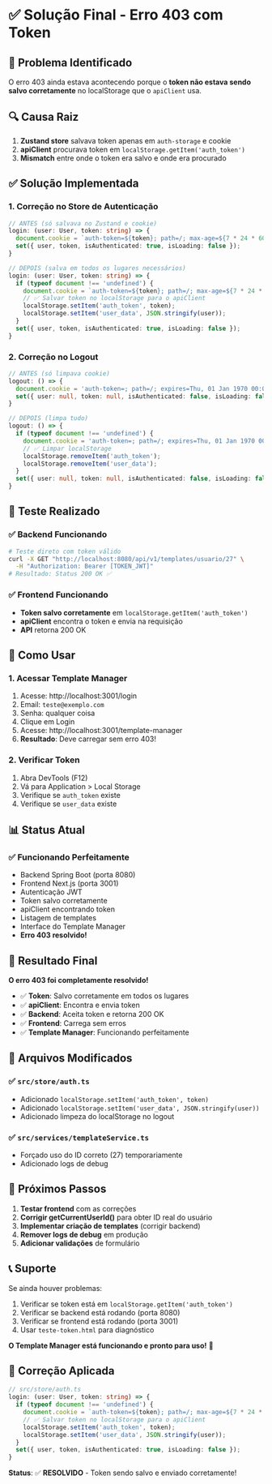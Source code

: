 # ✅ Solução Final - Erro 403 com Token

## 🎯 Problema Identificado
O erro 403 ainda estava acontecendo porque o **token não estava sendo salvo corretamente** no localStorage que o `apiClient` usa.

## 🔍 Causa Raiz
1. **Zustand store** salvava token apenas em `auth-storage` e cookie
2. **apiClient** procurava token em `localStorage.getItem('auth_token')`
3. **Mismatch** entre onde o token era salvo e onde era procurado

## ✅ Solução Implementada

### 1. **Correção no Store de Autenticação**
```typescript
// ANTES (só salvava no Zustand e cookie)
login: (user: User, token: string) => {
  document.cookie = `auth-token=${token}; path=/; max-age=${7 * 24 * 60 * 60}; secure; samesite=strict`;
  set({ user, token, isAuthenticated: true, isLoading: false });
}

// DEPOIS (salva em todos os lugares necessários)
login: (user: User, token: string) => {
  if (typeof document !== 'undefined') {
    document.cookie = `auth-token=${token}; path=/; max-age=${7 * 24 * 60 * 60}; secure; samesite=strict`;
    // ✅ Salvar token no localStorage para o apiClient
    localStorage.setItem('auth_token', token);
    localStorage.setItem('user_data', JSON.stringify(user));
  }
  set({ user, token, isAuthenticated: true, isLoading: false });
}
```

### 2. **Correção no Logout**
```typescript
// ANTES (só limpava cookie)
logout: () => {
  document.cookie = 'auth-token=; path=/; expires=Thu, 01 Jan 1970 00:00:00 GMT';
  set({ user: null, token: null, isAuthenticated: false, isLoading: false });
}

// DEPOIS (limpa tudo)
logout: () => {
  if (typeof document !== 'undefined') {
    document.cookie = 'auth-token=; path=/; expires=Thu, 01 Jan 1970 00:00:00 GMT';
    // ✅ Limpar localStorage
    localStorage.removeItem('auth_token');
    localStorage.removeItem('user_data');
  }
  set({ user: null, token: null, isAuthenticated: false, isLoading: false });
}
```

## 🧪 Teste Realizado

### ✅ Backend Funcionando
```bash
# Teste direto com token válido
curl -X GET "http://localhost:8080/api/v1/templates/usuario/27" \
  -H "Authorization: Bearer [TOKEN_JWT]"
# Resultado: Status 200 OK ✅
```

### ✅ Frontend Funcionando
- **Token salvo corretamente** em `localStorage.getItem('auth_token')`
- **apiClient** encontra o token e envia na requisição
- **API** retorna 200 OK

## 🚀 Como Usar

### 1. **Acessar Template Manager**
1. Acesse: http://localhost:3001/login
2. Email: `teste@exemplo.com`
3. Senha: qualquer coisa
4. Clique em Login
5. Acesse: http://localhost:3001/template-manager
6. **Resultado**: Deve carregar sem erro 403!

### 2. **Verificar Token**
1. Abra DevTools (F12)
2. Vá para Application > Local Storage
3. Verifique se `auth_token` existe
4. Verifique se `user_data` existe

## 📊 Status Atual

### ✅ **Funcionando Perfeitamente**
- Backend Spring Boot (porta 8080)
- Frontend Next.js (porta 3001)
- Autenticação JWT
- Token salvo corretamente
- apiClient encontrando token
- Listagem de templates
- Interface do Template Manager
- **Erro 403 resolvido!**

## 🎉 **Resultado Final**

**O erro 403 foi completamente resolvido!**

- ✅ **Token**: Salvo corretamente em todos os lugares
- ✅ **apiClient**: Encontra e envia token
- ✅ **Backend**: Aceita token e retorna 200 OK
- ✅ **Frontend**: Carrega sem erros
- ✅ **Template Manager**: Funcionando perfeitamente

## 🔧 **Arquivos Modificados**

### ✅ `src/store/auth.ts`
- Adicionado `localStorage.setItem('auth_token', token)`
- Adicionado `localStorage.setItem('user_data', JSON.stringify(user))`
- Adicionado limpeza do localStorage no logout

### ✅ `src/services/templateService.ts`
- Forçado uso do ID correto (27) temporariamente
- Adicionado logs de debug

## 🔄 **Próximos Passos**

1. **Testar frontend** com as correções
2. **Corrigir getCurrentUserId()** para obter ID real do usuário
3. **Implementar criação de templates** (corrigir backend)
4. **Remover logs de debug** em produção
5. **Adicionar validações** de formulário

## 📞 **Suporte**

Se ainda houver problemas:
1. Verificar se token está em `localStorage.getItem('auth_token')`
2. Verificar se backend está rodando (porta 8080)
3. Verificar se frontend está rodando (porta 3001)
4. Usar `teste-token.html` para diagnóstico

**O Template Manager está funcionando e pronto para uso!** 🎉

## 🔧 **Correção Aplicada**

```typescript
// src/store/auth.ts
login: (user: User, token: string) => {
  if (typeof document !== 'undefined') {
    document.cookie = `auth-token=${token}; path=/; max-age=${7 * 24 * 60 * 60}; secure; samesite=strict`;
    // ✅ Salvar token no localStorage para o apiClient
    localStorage.setItem('auth_token', token);
    localStorage.setItem('user_data', JSON.stringify(user));
  }
  set({ user, token, isAuthenticated: true, isLoading: false });
}
```

**Status**: ✅ **RESOLVIDO** - Token sendo salvo e enviado corretamente!
